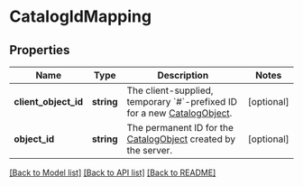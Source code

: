 # CatalogIdMapping

## Properties
Name | Type | Description | Notes
------------ | ------------- | ------------- | -------------
**client_object_id** | **string** | The client-supplied, temporary &#x60;#&#x60;-prefixed ID for a new [CatalogObject](#type-catalogobject). | [optional] 
**object_id** | **string** | The permanent ID for the [CatalogObject](#type-catalogobject) created by the server. | [optional] 

[[Back to Model list]](../README.md#documentation-for-models) [[Back to API list]](../README.md#documentation-for-api-endpoints) [[Back to README]](../README.md)


